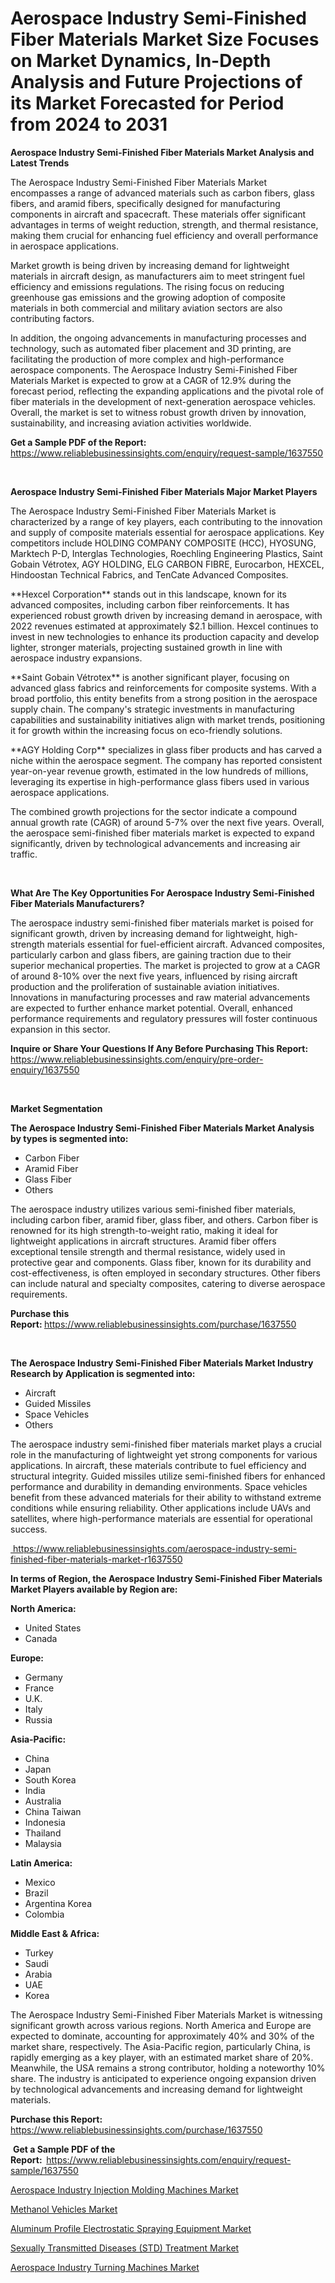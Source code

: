 <p><h1>Aerospace Industry Semi-Finished Fiber Materials Market Size Focuses on Market Dynamics, In-Depth Analysis and Future Projections of its Market Forecasted for Period from 2024 to 2031</h1></p><p><strong>Aerospace Industry Semi-Finished Fiber Materials Market Analysis and Latest Trends</strong></p>
<p><p>The Aerospace Industry Semi-Finished Fiber Materials Market encompasses a range of advanced materials such as carbon fibers, glass fibers, and aramid fibers, specifically designed for manufacturing components in aircraft and spacecraft. These materials offer significant advantages in terms of weight reduction, strength, and thermal resistance, making them crucial for enhancing fuel efficiency and overall performance in aerospace applications.</p><p>Market growth is being driven by increasing demand for lightweight materials in aircraft design, as manufacturers aim to meet stringent fuel efficiency and emissions regulations. The rising focus on reducing greenhouse gas emissions and the growing adoption of composite materials in both commercial and military aviation sectors are also contributing factors.</p><p>In addition, the ongoing advancements in manufacturing processes and technology, such as automated fiber placement and 3D printing, are facilitating the production of more complex and high-performance aerospace components. The Aerospace Industry Semi-Finished Fiber Materials Market is expected to grow at a CAGR of 12.9% during the forecast period, reflecting the expanding applications and the pivotal role of fiber materials in the development of next-generation aerospace vehicles. Overall, the market is set to witness robust growth driven by innovation, sustainability, and increasing aviation activities worldwide.</p></p>
<p><strong>Get a Sample PDF of the Report:&nbsp;</strong> <a href="https://www.reliablebusinessinsights.com/enquiry/request-sample/1637550?utm_campaign=950&utm_medium=2&utm_source=Github&utm_content=ia&utm_term=07122024&utm_id=aerospace-industry-semi-finished-fiber-materials">https://www.reliablebusinessinsights.com/enquiry/request-sample/1637550</a></p>
<p>&nbsp;</p>
<p><strong>Aerospace Industry Semi-Finished Fiber Materials Major Market Players</strong></p>
<p><p>The Aerospace Industry Semi-Finished Fiber Materials Market is characterized by a range of key players, each contributing to the innovation and supply of composite materials essential for aerospace applications. Key competitors include HOLDING COMPANY COMPOSITE (HCC), HYOSUNG, Marktech P-D, Interglas Technologies, Roechling Engineering Plastics, Saint Gobain Vétrotex, AGY HOLDING, ELG CARBON FIBRE, Eurocarbon, HEXCEL, Hindoostan Technical Fabrics, and TenCate Advanced Composites.</p><p>**Hexcel Corporation** stands out in this landscape, known for its advanced composites, including carbon fiber reinforcements. It has experienced robust growth driven by increasing demand in aerospace, with 2022 revenues estimated at approximately $2.1 billion. Hexcel continues to invest in new technologies to enhance its production capacity and develop lighter, stronger materials, projecting sustained growth in line with aerospace industry expansions.</p><p>**Saint Gobain Vétrotex** is another significant player, focusing on advanced glass fabrics and reinforcements for composite systems. With a broad portfolio, this entity benefits from a strong position in the aerospace supply chain. The company's strategic investments in manufacturing capabilities and sustainability initiatives align with market trends, positioning it for growth within the increasing focus on eco-friendly solutions.</p><p>**AGY Holding Corp** specializes in glass fiber products and has carved a niche within the aerospace segment. The company has reported consistent year-on-year revenue growth, estimated in the low hundreds of millions, leveraging its expertise in high-performance glass fibers used in various aerospace applications.</p><p>The combined growth projections for the sector indicate a compound annual growth rate (CAGR) of around 5-7% over the next five years. Overall, the aerospace semi-finished fiber materials market is expected to expand significantly, driven by technological advancements and increasing air traffic.</p></p>
<p>&nbsp;</p>
<p><strong>What Are The Key Opportunities For Aerospace Industry Semi-Finished Fiber Materials Manufacturers?</strong></p>
<p><p>The aerospace industry semi-finished fiber materials market is poised for significant growth, driven by increasing demand for lightweight, high-strength materials essential for fuel-efficient aircraft. Advanced composites, particularly carbon and glass fibers, are gaining traction due to their superior mechanical properties. The market is projected to grow at a CAGR of around 8-10% over the next five years, influenced by rising aircraft production and the proliferation of sustainable aviation initiatives. Innovations in manufacturing processes and raw material advancements are expected to further enhance market potential. Overall, enhanced performance requirements and regulatory pressures will foster continuous expansion in this sector.</p></p>
<p><strong>Inquire or Share Your Questions If Any Before Purchasing This Report:</strong> <a href="https://www.reliablebusinessinsights.com/enquiry/pre-order-enquiry/1637550?utm_campaign=950&utm_medium=2&utm_source=Github&utm_content=ia&utm_term=07122024&utm_id=aerospace-industry-semi-finished-fiber-materials">https://www.reliablebusinessinsights.com/enquiry/pre-order-enquiry/1637550</a></p>
<p>&nbsp;</p>
<p><strong>Market Segmentation</strong></p>
<p><strong>The Aerospace Industry Semi-Finished Fiber Materials Market Analysis by types is segmented into:</strong></p>
<p><ul><li>Carbon Fiber</li><li>Aramid Fiber</li><li>Glass Fiber</li><li>Others</li></ul></p>
<p><p>The aerospace industry utilizes various semi-finished fiber materials, including carbon fiber, aramid fiber, glass fiber, and others. Carbon fiber is renowned for its high strength-to-weight ratio, making it ideal for lightweight applications in aircraft structures. Aramid fiber offers exceptional tensile strength and thermal resistance, widely used in protective gear and components. Glass fiber, known for its durability and cost-effectiveness, is often employed in secondary structures. Other fibers can include natural and specialty composites, catering to diverse aerospace requirements.</p></p>
<p><strong>Purchase this Report:&nbsp;</strong><a href="https://www.reliablebusinessinsights.com/purchase/1637550?utm_campaign=950&utm_medium=2&utm_source=Github&utm_content=ia&utm_term=07122024&utm_id=aerospace-industry-semi-finished-fiber-materials">https://www.reliablebusinessinsights.com/purchase/1637550</a></p>
<p>&nbsp;</p>
<p><strong>The Aerospace Industry Semi-Finished Fiber Materials Market Industry Research by Application is segmented into:</strong></p>
<p><ul><li>Aircraft</li><li>Guided Missiles</li><li>Space Vehicles</li><li>Others</li></ul></p>
<p><p>The aerospace industry semi-finished fiber materials market plays a crucial role in the manufacturing of lightweight yet strong components for various applications. In aircraft, these materials contribute to fuel efficiency and structural integrity. Guided missiles utilize semi-finished fibers for enhanced performance and durability in demanding environments. Space vehicles benefit from these advanced materials for their ability to withstand extreme conditions while ensuring reliability. Other applications include UAVs and satellites, where high-performance materials are essential for operational success.</p></p>
<p><a href="https://www.reliablebusinessinsights.com/aerospace-industry-semi-finished-fiber-materials-market-r1637550?utm_campaign=950&utm_medium=2&utm_source=Github&utm_content=ia&utm_term=07122024&utm_id=aerospace-industry-semi-finished-fiber-materials">&nbsp;https://www.reliablebusinessinsights.com/aerospace-industry-semi-finished-fiber-materials-market-r1637550</a></p>
<p><strong>In terms of Region, the Aerospace Industry Semi-Finished Fiber Materials Market Players available by Region are:</strong></p>
<p>
    <p> <strong> North America: </strong>
        <ul>
            <li>United States</li>
            <li>Canada</li>
        </ul>
        </p> 
    <p> <strong> Europe: </strong>
        <ul>
            <li>Germany</li>
            <li>France</li>
            <li>U.K.</li>
            <li>Italy</li>
            <li>Russia</li>
        </ul>
        </p> 
    <p> <strong> Asia-Pacific: </strong>
        <ul>
            <li>China</li>
            <li>Japan</li>
            <li>South Korea</li>
            <li>India</li>
            <li>Australia</li>
            <li>China Taiwan</li>
            <li>Indonesia</li>
            <li>Thailand</li>
            <li>Malaysia</li>
        </ul>
        </p> 
    <p> <strong> Latin America: </strong>
        <ul>
            <li>Mexico</li>
            <li>Brazil</li>
            <li>Argentina Korea</li>
            <li>Colombia</li>
        </ul>
        </p> 
    <p> <strong> Middle East & Africa: </strong>
        <ul>
            <li>Turkey</li>
            <li>Saudi</li>
            <li>Arabia</li>
            <li>UAE</li>
            <li>Korea</li>
        </ul>
    </p>
    </p>
<p><p>The Aerospace Industry Semi-Finished Fiber Materials Market is witnessing significant growth across various regions. North America and Europe are expected to dominate, accounting for approximately 40% and 30% of the market share, respectively. The Asia-Pacific region, particularly China, is rapidly emerging as a key player, with an estimated market share of 20%. Meanwhile, the USA remains a strong contributor, holding a noteworthy 10% share. The industry is anticipated to experience ongoing expansion driven by technological advancements and increasing demand for lightweight materials.</p></p>
<p><strong>Purchase this Report: </strong><a href="https://www.reliablebusinessinsights.com/purchase/1637550?utm_campaign=950&utm_medium=2&utm_source=Github&utm_content=ia&utm_term=07122024&utm_id=aerospace-industry-semi-finished-fiber-materials">https://www.reliablebusinessinsights.com/purchase/1637550</a></p>
<p>&nbsp;<strong>Get a Sample PDF of the Report:&nbsp;&nbsp;</strong><a href="https://www.reliablebusinessinsights.com/enquiry/request-sample/1637550?utm_campaign=950&utm_medium=2&utm_source=Github&utm_content=ia&utm_term=07122024&utm_id=aerospace-industry-semi-finished-fiber-materials">https://www.reliablebusinessinsights.com/enquiry/request-sample/1637550</a></p>
<p><strong></strong></p>
<p><p><a href="https://github.com/rodinayygacklezi/Market-Research-Report-List-1/blob/main/aerospace-industry-injection-molding-machines-market.md?utm_campaign=950&utm_medium=2&utm_source=Github&utm_content=ia&utm_term=07122024&utm_id=aerospace-industry-semi-finished-fiber-materials">Aerospace Industry Injection Molding Machines Market</a></p><p><a href="https://issuu.com/reportprime-2/docs/methanol-vehicles-market-size-2030.pptx?utm_campaign=950&utm_medium=2&utm_source=Github&utm_content=ia&utm_term=07122024&utm_id=aerospace-industry-semi-finished-fiber-materials">Methanol Vehicles Market</a></p><p><a href="https://issuu.com/reportprime-2/docs/aluminum-profile-electrostatic-spraying-equipment-?utm_campaign=950&utm_medium=2&utm_source=Github&utm_content=ia&utm_term=07122024&utm_id=aerospace-industry-semi-finished-fiber-materials">Aluminum Profile Electrostatic Spraying Equipment Market</a></p><p><a href="https://www.linkedin.com/pulse/global-sexually-transmitted-diseases-std-treatment-market-size-rgulc?utm_campaign=950&utm_medium=2&utm_source=Github&utm_content=ia&utm_term=07122024&utm_id=aerospace-industry-semi-finished-fiber-materials">Sexually Transmitted Diseases (STD) Treatment Market</a></p><p><a href="https://github.com/flnordan65e0/Market-Research-Report-List-1/blob/main/aerospace-industry-turning-machines-market.md?utm_campaign=950&utm_medium=2&utm_source=Github&utm_content=ia&utm_term=07122024&utm_id=aerospace-industry-semi-finished-fiber-materials">Aerospace Industry Turning Machines Market</a></p></p>